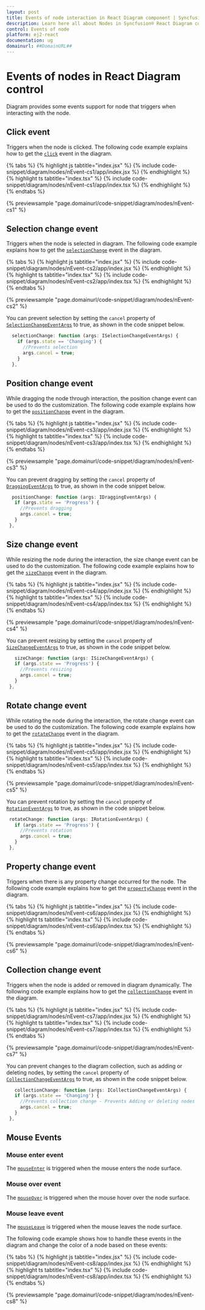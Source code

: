 ```yaml
---
layout: post
title: Events of node interaction in React Diagram component | Syncfusion®
description: Learn here all about Nodes in Syncfusion® React Diagram component of Syncfusion Essential® JS 2 and more.
control: Events of node
platform: ej2-react
documentation: ug
domainurl: ##DomainURL##
---
```


# Events of nodes in React Diagram control

Diagram provides some events support for node that triggers when interacting with the node.

## Click event

Triggers when the node is clicked. The following code example explains how to get the [`click`](https://ej2.syncfusion.com/react/documentation/api/diagram/#click) event in the diagram.

{% tabs %}
{% highlight js tabtitle="index.jsx" %}
{% include code-snippet/diagram/nodes/nEvent-cs1/app/index.jsx %}
{% endhighlight %}
{% highlight ts tabtitle="index.tsx" %}
{% include code-snippet/diagram/nodes/nEvent-cs1/app/index.tsx %}
{% endhighlight %}
{% endtabs %}
 
 {% previewsample "page.domainurl/code-snippet/diagram/nodes/nEvent-cs1" %}

## Selection change event

Triggers when the node is selected in diagram.
The following code example explains how to get the [`selectionChange`](https://ej2.syncfusion.com/react/documentation/api/diagram/#selectionchange) event in the diagram.


{% tabs %}
{% highlight js tabtitle="index.jsx" %}
{% include code-snippet/diagram/nodes/nEvent-cs2/app/index.jsx %}
{% endhighlight %}
{% highlight ts tabtitle="index.tsx" %}
{% include code-snippet/diagram/nodes/nEvent-cs2/app/index.tsx %}
{% endhighlight %}
{% endtabs %}
 
 {% previewsample "page.domainurl/code-snippet/diagram/nodes/nEvent-cs2" %}

 You can prevent selection by setting the `cancel` property of [`SelectionChangeEventArgs`](https://ej2.syncfusion.com/react/documentation/api/diagram/iSegmentChangeEventArgs/) to true, as shown in the code snippet below.

```ts
  selectionChange: function (args: ISelectionChangeEventArgs) {
    if (args.state == 'Changing') {
      //Prevents selection
      args.cancel = true;
    }
  },

```

## Position change event

While dragging the node through interaction, the position change event can be used to do the customization.
The following code example explains how to get the [`positionChange`](https://ej2.syncfusion.com/react/documentation/api/diagram/#positionchange) event in the diagram.


{% tabs %}
{% highlight js tabtitle="index.jsx" %}
{% include code-snippet/diagram/nodes/nEvent-cs3/app/index.jsx %}
{% endhighlight %}
{% highlight ts tabtitle="index.tsx" %}
{% include code-snippet/diagram/nodes/nEvent-cs3/app/index.tsx %}
{% endhighlight %}
{% endtabs %}
 
 {% previewsample "page.domainurl/code-snippet/diagram/nodes/nEvent-cs3" %}

 You can prevent dragging by setting the `cancel` property of [`DraggingEventArgs`](https://ej2.syncfusion.com/react/documentation/api/diagram/iDraggingEventArgs/) to true, as shown in the code snippet below.

 ```ts
   positionChange: function (args: IDraggingEventArgs) {
    if (args.state == 'Progress') {
      //Prevents dragging
      args.cancel = true;
    }
  },

```

## Size change event

While resizing the node during the interaction, the size change event can be used to do the customization.
The following code example explains how to get the [`sizeChange`](https://ej2.syncfusion.com/react/documentation/api/diagram/#sizechange) event in the diagram.

{% tabs %}
{% highlight js tabtitle="index.jsx" %}
{% include code-snippet/diagram/nodes/nEvent-cs4/app/index.jsx %}
{% endhighlight %}
{% highlight ts tabtitle="index.tsx" %}
{% include code-snippet/diagram/nodes/nEvent-cs4/app/index.tsx %}
{% endhighlight %}
{% endtabs %}
 
 {% previewsample "page.domainurl/code-snippet/diagram/nodes/nEvent-cs4" %}

 You can prevent resizing by setting the `cancel` property of [`SizeChangeEventArgs`](https://ej2.syncfusion.com/react/documentation/api/diagram/isizechangeeventargs/) to true, as shown in the code snippet below.

 ```ts
    sizeChange: function (args: ISizeChangeEventArgs) {
    if (args.state == 'Progress') {
      //Prevents resizing
      args.cancel = true;
    }
  },

```

## Rotate change event

While rotating the node during the interaction, the rotate change event can be used to do the customization.
The following code example explains how to get the [`rotateChange`](.https://ej2.syncfusion.com/react/documentation/api/diagram/#rotatechange) event in the diagram.

{% tabs %}
{% highlight js tabtitle="index.jsx" %}
{% include code-snippet/diagram/nodes/nEvent-cs5/app/index.jsx %}
{% endhighlight %}
{% highlight ts tabtitle="index.tsx" %}
{% include code-snippet/diagram/nodes/nEvent-cs5/app/index.tsx %}
{% endhighlight %}
{% endtabs %}
 
 {% previewsample "page.domainurl/code-snippet/diagram/nodes/nEvent-cs5" %}

 You can prevent rotation by setting the `cancel` property of [`RotationEventArgs`](https://ej2.syncfusion.com/react/documentation/api/diagram/irotationeventargs/) to true, as shown in the code snippet below.

 ```ts
  rotateChange: function (args: IRotationEventArgs) {
    if (args.state == 'Progress') {
      //Prevents rotation
      args.cancel = true;
    }
  },

```

## Property change event

Triggers when there is any property change occurred for the node. The following code example explains how to get the [`propertyChange`](.https://ej2.syncfusion.com/react/documentation/api/diagram/#propertychange) event in the diagram.

{% tabs %}
{% highlight js tabtitle="index.jsx" %}
{% include code-snippet/diagram/nodes/nEvent-cs6/app/index.jsx %}
{% endhighlight %}
{% highlight ts tabtitle="index.tsx" %}
{% include code-snippet/diagram/nodes/nEvent-cs6/app/index.tsx %}
{% endhighlight %}
{% endtabs %}
 
 {% previewsample "page.domainurl/code-snippet/diagram/nodes/nEvent-cs6" %}

## Collection change event

Triggers when the node is added or removed in diagram dynamically.
The following code example explains how to get the [`collectionChange`](https://ej2.syncfusion.com/react/documentation/api/diagram/#collectionchange) event in the diagram.

{% tabs %}
{% highlight js tabtitle="index.jsx" %}
{% include code-snippet/diagram/nodes/nEvent-cs7/app/index.jsx %}
{% endhighlight %}
{% highlight ts tabtitle="index.tsx" %}
{% include code-snippet/diagram/nodes/nEvent-cs7/app/index.tsx %}
{% endhighlight %}
{% endtabs %}
 
 {% previewsample "page.domainurl/code-snippet/diagram/nodes/nEvent-cs7" %}

You can prevent changes to the diagram collection, such as adding or deleting nodes, by setting the `cancel` property of [`CollectionChangeEventArgs`](https://ej2.syncfusion.com/react/documentation/api/diagram/icollectionchangeeventargs/) to true, as shown in the code snippet below.

 ```ts
    collectionChange: function (args: ICollectionChangeEventArgs) {
    if (args.state == 'Changing') {
      //Prevents collection change - Prevents Adding or deleting nodes
      args.cancel = true;
    }
  },

```

## Mouse Events

### Mouse enter event

The [`mouseEnter`](https://ej2.syncfusion.com/react/documentation/api/diagram/#mouseenter) is triggered when the mouse enters the node surface.

### Mouse over event

The [`mouseOver`](https://ej2.syncfusion.com/react/documentation/api/diagram/#mouseover) is triggered when the mouse hover over the node surface.

### Mouse leave event

The [`mouseLeave`](https://ej2.syncfusion.com/react/documentation/api/diagram/#mouseleave) is triggered when the mouse leaves the node surface.

The following code example shows how to handle these events in the diagram and change the color of a node based on these events:

{% tabs %}
{% highlight js tabtitle="index.jsx" %}
{% include code-snippet/diagram/nodes/nEvent-cs8/app/index.jsx %}
{% endhighlight %}
{% highlight ts tabtitle="index.tsx" %}
{% include code-snippet/diagram/nodes/nEvent-cs8/app/index.tsx %}
{% endhighlight %}
{% endtabs %}
 
 {% previewsample "page.domainurl/code-snippet/diagram/nodes/nEvent-cs8" %}
